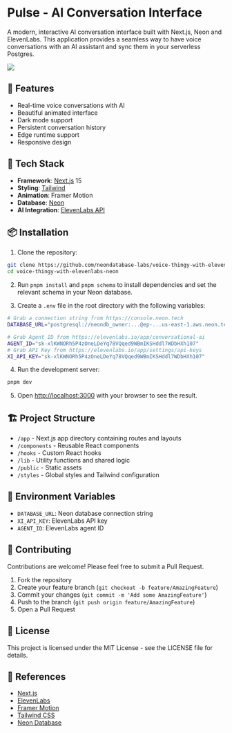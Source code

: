 # Pulse - AI Conversation Interface

A modern, interactive AI conversation interface built with Next.js, Neon and ElevenLabs. This application provides a seamless way to have voice conversations with an AI assistant and sync them in your serverless Postgres.

<img src="https://github.com/user-attachments/assets/1267a85c-d35a-4779-8d7f-a07f4aa1ec7a" />

## 🌟 Features

- Real-time voice conversations with AI
- Beautiful animated interface
- Dark mode support
- Persistent conversation history
- Edge runtime support
- Responsive design

## 🚀 Tech Stack

- **Framework**: [Next.js](https://nextjs.org/) 15
- **Styling**: [Tailwind](https://tailwindcss.com/)
- **Animation**: Framer Motion
- **Database**: [Neon](https://neon.tech/)
- **AI Integration**: [ElevenLabs API](https://elevenlabs.io/docs/conversational-ai/docs/introduction)

## 📦 Installation

1. Clone the repository:

```bash
git clone https://github.com/neondatabase-labs/voice-thingy-with-elevenlabs-neon
cd voice-thingy-with-elevenlabs-neon
```

2. Run `pnpm install` and `pnpm schema` to install dependencies and set the relevant schema in your Neon database.

3. Create a `.env` file in the root directory with the following variables:

```bash
# Grab a connection string from https://console.neon.tech
DATABASE_URL="postgresql://neondb_owner:...@ep-...us-east-1.aws.neon.tech/neondb?sslmode=require"

# Grab Agent ID from https://elevenlabs.io/app/conversational-ai
AGENT_ID="sk-xlKWNORh5P4zOneLDeYq78VQqed9WBmIKSHddl7WDbHXh107"
# Grab API Key from https://elevenlabs.io/app/settings/api-keys
XI_API_KEY="sk-xlKWNORh5P4zOneLDeYq78VQqed9WBmIKSHddl7WDbHXh107"
```

4. Run the development server:

```bash
pnpm dev
```

5. Open [http://localhost:3000](http://localhost:3000) with your browser to see the result.

## 🏗️ Project Structure

- `/app` - Next.js app directory containing routes and layouts
- `/components` - Reusable React components
- `/hooks` - Custom React hooks
- `/lib` - Utility functions and shared logic
- `/public` - Static assets
- `/styles` - Global styles and Tailwind configuration

## 🔑 Environment Variables

- `DATABASE_URL`: Neon database connection string
- `XI_API_KEY`: ElevenLabs API key
- `AGENT_ID`: ElevenLabs agent ID

## 🤝 Contributing

Contributions are welcome! Please feel free to submit a Pull Request.

1. Fork the repository
2. Create your feature branch (`git checkout -b feature/AmazingFeature`)
3. Commit your changes (`git commit -m 'Add some AmazingFeature'`)
4. Push to the branch (`git push origin feature/AmazingFeature`)
5. Open a Pull Request

## 📄 License

This project is licensed under the MIT License - see the LICENSE file for details.

## 🙏 References

- [Next.js](https://nextjs.org/)
- [ElevenLabs](https://elevenlabs.io/)
- [Framer Motion](https://www.framer.com/motion/)
- [Tailwind CSS](https://tailwindcss.com/)
- [Neon Database](https://neon.tech/)
